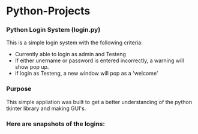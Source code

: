# Python-Projects

### Python Login System (login.py)
This is a simple login system with the following criteria:
- Currently able to login as admin and Testeng
- If either unername or password is entered incorrectly, a warning will show pop up.
- if login as Testeng, a new window will pop as a 'welcome'

### Purpose
This simple appliation was built to get a better understanding of the python tkinter library and making GUI's.

### Here are snapshots of the logins:

